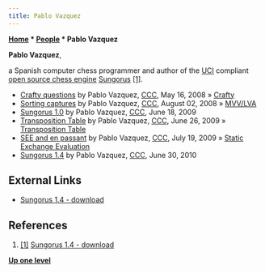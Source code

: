 ```yaml
---
title: Pablo Vazquez
---
```

**[Home](Home "Home") \* [People](People "People") \* Pablo Vazquez**


**Pablo Vazquez**,  

a Spanish computer chess programmer and author of the [UCI](UCI "UCI") compliant [open source chess engine](Category:Open_Source "Category:Open Source") [Sungorus](Sungorus "Sungorus") <a id="cite-note-1" href="#cite-ref-1">[1]</a>.






* [Crafty questions](http://www.talkchess.com/forum/viewtopic.php?t=21194) by Pablo Vazquez, [CCC](CCC "CCC"), May 16, 2008 » [Crafty](Crafty "Crafty")
* [Sorting captures](http://www.talkchess.com/forum/viewtopic.php?t=22755) by Pablo Vazquez, [CCC](CCC "CCC"), August 02, 2008 » [MVV/LVA](MVV-LVA "MVV-LVA")
* [Sungorus 1.0](http://www.talkchess.com/forum/viewtopic.php?t=28490) by Pablo Vazquez, [CCC](CCC "CCC"), June 18, 2009
* [Transposition Table](http://www.talkchess.com/forum/viewtopic.php?t=28652) by Pablo Vazquez, [CCC](CCC "CCC"), June 26, 2009 » [Transposition Table](Transposition_Table "Transposition Table")
* [SEE and en passant](http://www.talkchess.com/forum/viewtopic.php?t=29018) by Pablo Vazquez, [CCC](CCC "CCC"), July 19, 2009 » [Static Exchange Evaluation](Static_Exchange_Evaluation "Static Exchange Evaluation")
* [Sungorus 1.4](http://www.talkchess.com/forum/viewtopic.php?t=35217) by Pablo Vazquez, [CCC](CCC "CCC"), June 30, 2010


## External Links


* [Sungorus 1.4 - download](https://sites.google.com/site/sungorus/)


## References


1. <a id="cite-ref-1" href="#cite-note-1">[1]</a> [Sungorus 1.4 - download](https://sites.google.com/site/sungorus/)

**[Up one level](People "People")**







 
